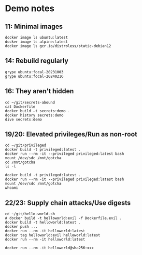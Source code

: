 # Demo notes

## 11: Minimal images

```
docker image ls ubuntu:latest
docker image ls alpine:latest
docker image ls gcr.io/distroless/static-debian12
```

## 14: Rebuild regularly

```
grype ubuntu:focal-20231003
grype ubuntu:focal-20240216
```

## 16: They aren't hidden

```
cd ~/git/secrets-abound
cat Dockerfile
docker build –t secrets:demo .
docker history secrets:demo
dive secrets:demo
```

## 19/20: Elevated privileges/Run as non-root

```
cd ~/git/privileged
docker build -t privileged:latest .
docker run --rm -it --privileged privileged:latest bash
mount /dev/sdc /mnt/gotcha
cd /mnt/gotcha
ls -l
```

```
docker build -t privileged:latest .
docker run --rm -it --privileged privileged:latest bash
mount /dev/sdc /mnt/gotcha
whoami
```

## 22/23: Supply chain attacks/Use digests

```
cd ~/git/hello-world-sh
# docker build -t helloworld:evil -f Dockerfile.evil .
docker build -t helloworld:latest .
docker push ...
docker run --rm -it helloworld:latest
docker tag helloworld:evil helloworld:latest
docker run --rm -it helloworld:latest
```

```
docker run --rm -it helloworld@sha256:xxx
```
